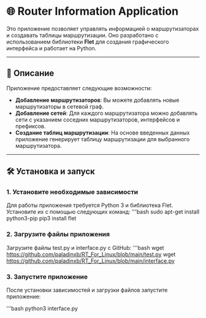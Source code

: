 # 🌐 Router Information Application

Это приложение позволяет управлять информацией о маршрутизаторах и создавать таблицы маршрутизации. Оно разработано с использованием библиотеки **Flet** для создания графического интерфейса и работает на Python.

---

## 📝 Описание

Приложение предоставляет следующие возможности:
- **Добавление маршрутизаторов**: Вы можете добавлять новые маршрутизаторы в сетевой граф.
- **Добавление сетей**: Для каждого маршрутизатора можно добавлять сети с указанием соседних маршрутизаторов, интерфейсов и префиксов.
- **Создание таблиц маршрутизации**: На основе введенных данных приложение генерирует таблицу маршрутизации для выбранного маршрутизатора.

---

## 🛠️ Установка и запуск

### 1. Установите необходимые зависимости
Для работы приложения требуется Python 3 и библиотека Flet. Установите их с помощью следующих команд:
'''bash
sudo apt-get install python3-pip
pip3 install flet

### 2. Загрузите файлы приложения
Загрузите файлы test.py и interface.py с GitHub:
'''bash
wget https://github.com/paladinxb/RT_For_Linux/blob/main/test.py
wget https://github.com/paladinxb/RT_For_Linux/blob/main/interface.py

### 3. Запустите приложение
После установки зависимостей и загрузки файлов запустите приложение:

'''bash
python3 interface.py


